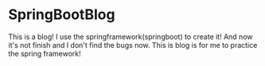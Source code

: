 # SpringBootBlog
This is a blog!
I use the springframework(springboot) to create it!
And now it's not finish and I don't find the bugs now.
This is blog is for me to practice the spring framework!
